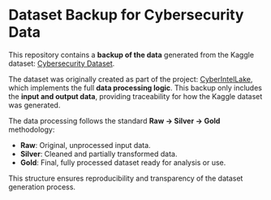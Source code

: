 # Dataset Backup for Cybersecurity Data

This repository contains a **backup of the data** generated from the Kaggle dataset: [Cybersecurity Dataset](https://www.kaggle.com/datasets/macisalvsalv/cybersecurity-dataset).  

The dataset was originally created as part of the project: [CyberIntelLake](https://github.com/MaciaKing/CyberIntelLake), which implements the full **data processing logic**. This backup only includes the **input and output data**, providing traceability for how the Kaggle dataset was generated.

The data processing follows the standard **Raw → Silver → Gold** methodology:  

- **Raw**: Original, unprocessed input data.  
- **Silver**: Cleaned and partially transformed data.  
- **Gold**: Final, fully processed dataset ready for analysis or use.

This structure ensures reproducibility and transparency of the dataset generation process.
